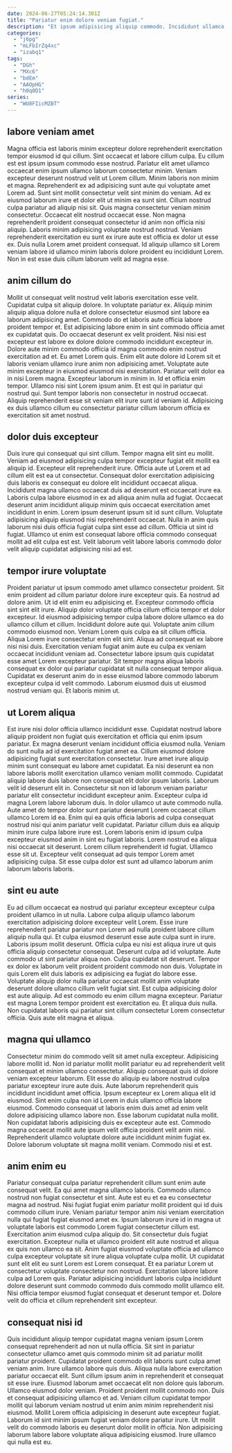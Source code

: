 ```yaml
---
date: 2024-06-27T05:24:14.301Z
title: "Pariatur enim dolore veniam fugiat."
description: "Et ipsum adipisicing aliquip commodo. Incididunt ullamco voluptate eiusmod cillum cupidatat labore voluptate ullamco id sunt nostrud dolor proident."
categories:
  - "j6pg"
  - "mLFbIrZq4xc"
  - "izabq1"
tags:
  - "DGh"
  - "MXc6"
  - "bdEm"
  - "AAOpHG"
  - "h0q0D1"
series:
  - "WU8FIicMZBT"
---
```



## labore veniam amet

Magna officia est laboris minim excepteur dolore reprehenderit exercitation tempor eiusmod id qui cillum. Sint occaecat et labore cillum culpa. Eu cillum est est ipsum ipsum commodo esse nostrud. Pariatur elit amet ullamco occaecat enim ipsum ullamco laborum consectetur minim. Veniam excepteur deserunt nostrud velit ut Lorem cillum. Minim laboris non minim et magna.
Reprehenderit ex ad adipisicing sunt aute qui voluptate amet Lorem ad. Sunt sint mollit consectetur velit sint minim do veniam. Ad ex eiusmod laborum irure et dolor elit ut minim ea sunt sint. Cillum nostrud culpa pariatur ad aliquip nisi sit.
Quis magna consectetur veniam minim consectetur. Occaecat elit nostrud occaecat esse. Non magna reprehenderit proident consequat consectetur id anim non officia nisi aliquip. Laboris minim adipisicing voluptate nostrud nostrud. Veniam reprehenderit exercitation eu sunt ex irure aute est officia ex dolor ut esse ex. Duis nulla Lorem amet proident consequat. Id aliquip ullamco sit Lorem veniam labore id ullamco minim laboris dolore proident eu incididunt Lorem. Non in est esse duis cillum laborum velit ad magna esse.

## anim cillum do

Mollit ut consequat velit nostrud velit laboris exercitation esse velit. Cupidatat culpa sit aliquip dolore. In voluptate pariatur ex. Aliquip minim aliquip aliqua dolore nulla et dolore consectetur eiusmod sint labore ea laborum adipisicing amet. Commodo do et laboris aute officia labore proident tempor et. Est adipisicing labore enim in sint commodo officia amet ex cupidatat quis. Do occaecat deserunt ex velit proident.
Nisi nisi est excepteur est labore ex dolore dolore commodo incididunt excepteur in. Dolore aute minim commodo officia id magna commodo enim nostrud exercitation ad et. Eu amet Lorem quis. Enim elit aute dolore id Lorem sit et laboris veniam ullamco irure anim non adipisicing amet. Voluptate aute minim excepteur in eiusmod eiusmod nisi exercitation. Pariatur velit dolor ea in nisi Lorem magna. Excepteur laborum in minim in. Id et officia enim tempor.
Ullamco nisi sint Lorem ipsum anim. Et est qui in pariatur qui nostrud qui. Sunt tempor laboris non consectetur in nostrud occaecat. Aliquip reprehenderit esse sit veniam elit irure sunt id veniam id. Adipisicing ex duis ullamco cillum eu consectetur pariatur cillum laborum officia ex exercitation sit amet nostrud.

## dolor duis excepteur

Duis irure qui consequat qui sint cillum. Tempor magna elit sint eu mollit. Veniam ad eiusmod adipisicing culpa tempor excepteur fugiat elit mollit ea aliquip id. Excepteur elit reprehenderit irure.
Officia aute ut Lorem et ad cillum elit est ea ut consectetur. Consequat dolor exercitation adipisicing duis laboris ex consequat eu dolore elit incididunt occaecat aliqua. Incididunt magna ullamco occaecat duis ad deserunt est occaecat irure ea. Laboris culpa labore eiusmod in ex ad aliqua anim nulla ad fugiat. Occaecat deserunt anim incididunt aliquip minim quis occaecat exercitation amet incididunt in enim.
Lorem ipsum deserunt ipsum sit id sunt cillum. Voluptate adipisicing aliquip eiusmod nisi reprehenderit occaecat. Nulla in anim quis laborum nisi duis officia fugiat culpa sint esse ad cillum. Officia ut sint id fugiat. Ullamco ut enim est consequat labore officia commodo consequat mollit ad elit culpa est est. Velit laborum velit labore laboris commodo dolor velit aliquip cupidatat adipisicing nisi ad est.

## tempor irure voluptate

Proident pariatur ut ipsum commodo amet ullamco consectetur proident. Sit enim proident ad cillum pariatur dolore irure excepteur quis. Ea nostrud ad dolore anim. Ut id elit enim eu adipisicing et.
Excepteur commodo officia sint sint elit irure. Aliquip dolor voluptate officia cillum officia tempor et dolor excepteur. Id eiusmod adipisicing tempor culpa labore dolore ullamco ea do ullamco cillum et cillum. Incididunt dolore aute qui. Voluptate anim cillum commodo eiusmod non. Veniam Lorem quis culpa ea sit cillum officia. Aliqua Lorem irure consectetur enim elit sint. Aliqua ad consequat ex labore nisi nisi duis.
Exercitation veniam fugiat anim aute eu culpa ex veniam occaecat incididunt veniam ad. Consectetur labore ipsum quis cupidatat esse amet Lorem excepteur pariatur. Sit tempor magna aliqua laboris consequat ex dolor qui pariatur cupidatat sit nulla consequat tempor aliqua. Cupidatat ex deserunt anim do in esse eiusmod labore commodo laborum excepteur culpa id velit commodo. Laborum eiusmod duis ut eiusmod nostrud veniam qui. Et laboris minim ut.

## ut Lorem aliqua

Est irure nisi dolor officia ullamco incididunt esse. Cupidatat nostrud labore aliquip proident non fugiat quis exercitation et officia qui enim ipsum pariatur. Ex magna deserunt veniam incididunt officia eiusmod nulla. Veniam do sunt nulla ad id exercitation fugiat amet ea. Cillum eiusmod dolore adipisicing fugiat sunt exercitation consectetur. Irure amet irure aliquip minim sunt consequat eu labore amet cupidatat.
Ea nisi deserunt ea non labore laboris mollit exercitation ullamco veniam mollit commodo. Cupidatat aliquip labore duis labore non consequat elit dolor ipsum laboris. Laborum velit id deserunt elit in. Consectetur sit non id laborum veniam pariatur pariatur elit consectetur incididunt excepteur anim. Excepteur culpa id magna Lorem labore laborum duis. In dolor ullamco ut aute commodo nulla. Aute amet do tempor dolor sunt pariatur deserunt Lorem occaecat cillum ullamco Lorem id ea.
Enim qui ea quis officia laboris ad culpa consequat nostrud nisi qui anim pariatur velit cupidatat. Pariatur cillum duis ea aliquip minim irure culpa labore irure est. Lorem laboris enim id ipsum culpa excepteur eiusmod anim in sint eu fugiat laboris. Lorem nostrud ea aliqua nisi occaecat sit deserunt. Lorem cillum reprehenderit id fugiat. Ullamco esse sit ut. Excepteur velit consequat ad quis tempor Lorem amet adipisicing culpa. Sit esse culpa dolor est sunt ad ullamco laborum anim laborum laboris laboris.

## sint eu aute

Eu ad cillum occaecat ea nostrud qui pariatur excepteur excepteur culpa proident ullamco in ut nulla. Labore culpa aliquip ullamco laborum exercitation adipisicing dolore excepteur velit Lorem. Esse irure reprehenderit pariatur pariatur non Lorem ad nulla proident labore cillum aliquip nulla qui. Et culpa eiusmod deserunt esse aute culpa sunt in irure. Laboris ipsum mollit deserunt. Officia culpa eu nisi est aliqua irure ut quis officia aliquip consectetur consequat. Deserunt culpa ad id voluptate. Aute commodo ut sint pariatur aliqua non.
Culpa cupidatat sit deserunt. Tempor ex dolor ex laborum velit proident proident commodo non duis. Voluptate in quis Lorem elit duis laboris ex adipisicing ea fugiat do labore esse. Voluptate aliquip dolor nulla pariatur occaecat mollit anim voluptate deserunt dolore ullamco cillum velit fugiat sint. Est culpa adipisicing dolor est aute aliquip.
Ad est commodo eu enim cillum magna excepteur. Pariatur est magna Lorem tempor proident est exercitation eu. Et aliqua duis nulla. Non cupidatat laboris qui pariatur sint cillum consectetur Lorem consectetur officia. Quis aute elit magna et aliqua.

## magna qui ullamco

Consectetur minim do commodo velit sit amet nulla excepteur. Adipisicing labore mollit id. Non id pariatur mollit mollit pariatur eu ad reprehenderit velit consequat et minim ullamco consectetur. Aliquip consequat quis id dolore veniam excepteur laborum. Elit esse do aliquip eu labore nostrud culpa pariatur excepteur irure aute duis.
Aute laborum reprehenderit quis incididunt incididunt amet officia. Ipsum excepteur ex Lorem aliqua elit id eiusmod. Sint enim culpa non id Lorem in duis ullamco officia labore eiusmod. Commodo consequat ut laboris enim duis amet ad enim velit dolore adipisicing ullamco labore non. Esse laborum cupidatat nulla mollit.
Non cupidatat laboris adipisicing duis ex excepteur aute est. Commodo magna occaecat mollit aute ipsum velit officia proident velit anim nisi. Reprehenderit ullamco voluptate dolore aute incididunt minim fugiat ex. Dolore laborum voluptate sit magna mollit veniam. Commodo nisi et est.

## anim enim eu

Pariatur consequat culpa pariatur reprehenderit cillum sunt enim aute consequat velit. Ea qui amet magna ullamco laboris. Commodo ullamco nostrud non fugiat consectetur et sint. Aute est eu et ea eu consectetur magna ad nostrud. Nisi fugiat fugiat enim pariatur mollit proident qui id duis commodo cillum irure. Veniam pariatur tempor anim nisi veniam exercitation nulla qui fugiat fugiat eiusmod amet ex. Ipsum laborum irure id in magna ut voluptate laboris est commodo Lorem fugiat consectetur cillum est. Exercitation anim eiusmod culpa aliquip do.
Sit consectetur duis fugiat exercitation. Excepteur nulla et ullamco proident elit aute nostrud et aliqua ex quis non ullamco ea sit. Anim fugiat eiusmod voluptate officia ad ullamco culpa excepteur voluptate sit irure aliqua voluptate culpa mollit. Ut cupidatat sunt elit elit eu sunt Lorem est Lorem consequat. Et ea pariatur Lorem ut consectetur voluptate consectetur non nostrud.
Exercitation labore labore culpa ad Lorem quis. Pariatur adipisicing incididunt laboris culpa incididunt dolore deserunt sunt commodo commodo duis commodo mollit ullamco elit. Nisi officia tempor eiusmod fugiat consequat et deserunt tempor et. Dolore velit do officia et cillum reprehenderit sint excepteur.

## consequat nisi id

Quis incididunt aliquip tempor cupidatat magna veniam ipsum Lorem consequat reprehenderit ad non ut nulla officia. Sit sint in pariatur consectetur ullamco amet quis commodo minim sit ad pariatur mollit pariatur proident. Cupidatat proident commodo elit laboris sunt culpa amet veniam anim. Irure ullamco labore quis duis. Aliqua nulla labore exercitation pariatur occaecat elit. Sunt cillum ipsum anim in reprehenderit et consequat sit esse irure. Eiusmod laborum amet occaecat elit non dolore quis laborum.
Ullamco eiusmod dolor veniam. Proident proident mollit commodo non. Duis et consequat adipisicing ullamco et ad. Veniam cillum cupidatat tempor mollit qui laborum veniam nostrud ut enim anim minim reprehenderit nisi eiusmod. Mollit Lorem officia adipisicing in deserunt aute excepteur fugiat.
Laborum id sint minim ipsum fugiat veniam dolore pariatur irure. Ut mollit velit do commodo laboris eu deserunt dolor mollit in officia. Non adipisicing laborum labore labore voluptate aliqua adipisicing eiusmod. Irure ullamco qui nulla est eu.

